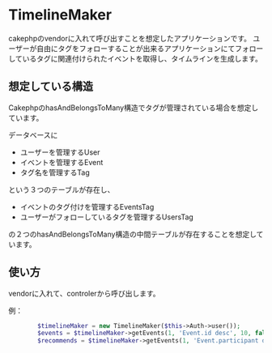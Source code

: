 TimelineMaker
===============

cakephpのvendorに入れて呼び出すことを想定したアプリケーションです。
ユーザーが自由にタグをフォローすることが出来るアプリケーションにてフォローしているタグに関連付けられたイベントを取得し、タイムラインを生成します。


想定している構造
----------------------------

CakephpのhasAndBelongsToMany構造でタグが管理されている場合を想定しています。


データベースに

* ユーザーを管理するUser
* イベントを管理するEvent
* タグ名を管理するTag

という３つのテーブルが存在し、

* イベントのタグ付けを管理するEventsTag
* ユーザーがフォローしているタグを管理するUsersTag

の２つのhasAndBelongsToMany構造の中間テーブルが存在することを想定しています。


使い方
-------------------------

vendorに入れて、controlerから呼び出します。

例：

```php
        $timelineMaker = new TimelineMaker($this->Auth->user());
        $events = $timelineMaker->getEvents(1, 'Event.id desc', 10, false);
        $recommends = $timelineMaker->getEvents(1, 'Event.participant desc',3 ,false);
```